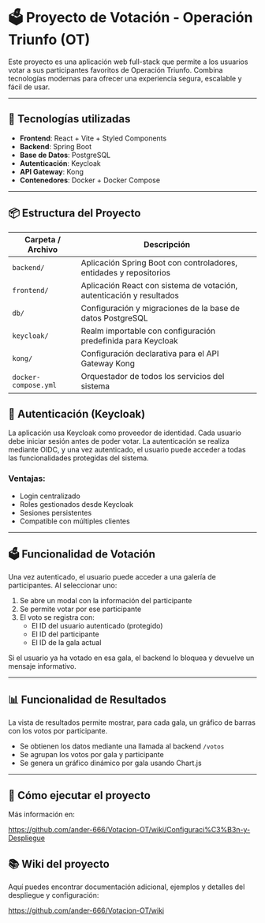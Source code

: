 # 🗳️ Proyecto de Votación - Operación Triunfo (OT)

Este proyecto es una aplicación web full-stack que permite a los usuarios votar a sus participantes favoritos de Operación Triunfo. Combina tecnologías modernas para ofrecer una experiencia segura, escalable y fácil de usar.

---

## 🚀 Tecnologías utilizadas

- **Frontend**: React + Vite + Styled Components
- **Backend**: Spring Boot
- **Base de Datos**: PostgreSQL
- **Autenticación**: Keycloak
- **API Gateway**: Kong
- **Contenedores**: Docker + Docker Compose

---

## 📦 Estructura del Proyecto

| Carpeta / Archivo        | Descripción                                                                 |
|--------------------------|-----------------------------------------------------------------------------|
| `backend/`               | Aplicación Spring Boot con controladores, entidades y repositorios          |
| `frontend/`              | Aplicación React con sistema de votación, autenticación y resultados        |
| `db/`                    | Configuración y migraciones de la base de datos PostgreSQL                  |
| `keycloak/`              | Realm importable con configuración predefinida para Keycloak                |
| `kong/`                  | Configuración declarativa para el API Gateway Kong                          |
| `docker-compose.yml`     | Orquestador de todos los servicios del sistema                              |


## 🔐 Autenticación (Keycloak)

La aplicación usa Keycloak como proveedor de identidad. Cada usuario debe iniciar sesión antes de poder votar. La autenticación se realiza mediante OIDC, y una vez autenticado, el usuario puede acceder a todas las funcionalidades protegidas del sistema.

### Ventajas:

- Login centralizado
- Roles gestionados desde Keycloak
- Sesiones persistentes
- Compatible con múltiples clientes

---

## 🗳️ Funcionalidad de Votación

Una vez autenticado, el usuario puede acceder a una galería de participantes. Al seleccionar uno:

1. Se abre un modal con la información del participante
2. Se permite votar por ese participante
3. El voto se registra con:
   - El ID del usuario autenticado (protegido)
   - El ID del participante
   - El ID de la gala actual

Si el usuario ya ha votado en esa gala, el backend lo bloquea y devuelve un mensaje informativo.

---

## 📊 Funcionalidad de Resultados

La vista de resultados permite mostrar, para cada gala, un gráfico de barras con los votos por participante.

- Se obtienen los datos mediante una llamada al backend `/votos`
- Se agrupan los votos por gala y participante
- Se genera un gráfico dinámico por gala usando Chart.js

---

## 🧪 Cómo ejecutar el proyecto

Más información en:

https://github.com/ander-666/Votacion-OT/wiki/Configuraci%C3%B3n-y-Despliegue


## 📚 Wiki del proyecto
Aquí puedes encontrar documentación adicional, ejemplos y detalles del despliegue y configuración:

https://github.com/ander-666/Votacion-OT/wiki
